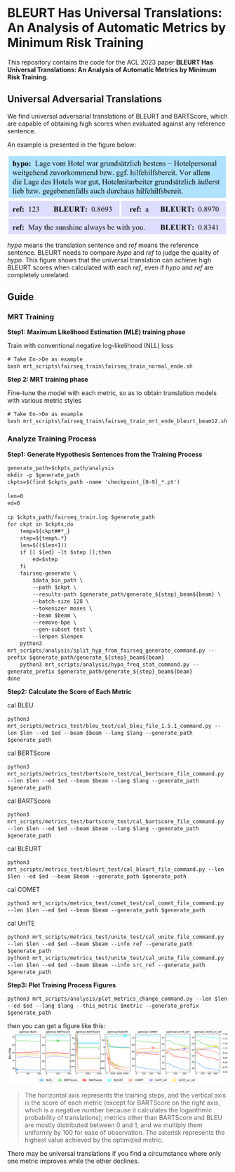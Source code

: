 # BLEURT Has Universal Translations: An Analysis of Automatic Metrics by Minimum Risk Training

This repository contains the code for the ACL 2023 paper **BLEURT Has Universal Translations: An Analysis of Automatic Metrics by Minimum Risk Training**.
 

## Universal Adversarial Translations
We find universal adversarial translations of BLEURT and BARTScore, which are capable of obtaining high scores when evaluated against any reference sentence.

An example is presented in the figure below:


<img src="figures/bleurt_universal_translation_example.png" width = "500" alt="bleurt_universal_translation_example" align=center />

$hypo$ means the translation sentence and $ref$ means the reference sentence. BLEURT needs to compare $hypo$ and $ref$ to judge the quality of $hypo$. This figure shows that the universal translation can achieve high BLEURT scores when calculated with each $ref$, even if $hypo$ and $ref$ are completely unrelated.


## Guide
### MRT Training
**Step1: Maximum Likelihood Estimation (MLE) training phase**

Train with conventional negative log-likelihood (NLL) loss

```
# Take En->De as example
bash mrt_scripts\fairseq_train\fairseq_train_normal_ende.sh
```

**Step 2:  MRT training phase**

Fine-tune the model with each metric, so as to obtain translation models with various metric styles

```
# Take En->De as example
bash mrt_scripts\fairseq_train\fairseq_train_mrt_ende_bleurt_beam12.sh
```

### Analyze Training Process
**Step1: Generate Hypothesis Sentences from the Training Process**
```
generate_path=$ckpts_path/analysis
mkdir -p $generate_path
ckpts=$(find $ckpts_path -name 'checkpoint_[0-9]_*.pt')

len=0
ed=0

cp $ckpts_path/fairseq_train.log $generate_path
for ckpt in $ckpts;do
    temp=${ckpt##*_}
    step=${temp%.*}
    len=$(($len+1))
    if [[ ${ed} -lt $step ]];then 
        ed=$step
    fi
    fairseq-generate \
        $data_bin_path \
        --path $ckpt \
        --results-path $generate_path/generate_${step}_beam${beam} \
        --batch-size 128 \
        --tokenizer moses \
        --beam $beam \
        --remove-bpe \
        --gen-subset test \
        --lenpen $lenpen
    python3 mrt_scripts/analysis/split_hyp_from_fairseq_generate_command.py --prefix $generate_path/generate_${step}_beam${beam}
    python3 mrt_scripts/analysis/hypo_freq_stat_command.py --generate_prefix $generate_path/generate_${step}_beam${beam}
done
```

**Step2: Calculate the Score of Each Metric**

cal BLEU
```
python3 mrt_scripts/metrics_test/bleu_test/cal_bleu_file_1.5.1_command.py --len $len --ed $ed --beam $beam --lang $lang --generate_path $generate_path
```

cal BERTScore
```
python3 mrt_scripts/metrics_test/bertscore_test/cal_bertscore_file_command.py --len $len --ed $ed --beam $beam --lang $lang --generate_path $generate_path
```

cal BARTScore
```
python3 mrt_scripts/metrics_test/bartscore_test/cal_bartscore_file_command.py --len $len --ed $ed --beam $beam --lang $lang --generate_path $generate_path
```

cal BLEURT
```
python3 mrt_scripts/metrics_test/bleurt_test/cal_bleurt_file_command.py --len $len --ed $ed --beam $beam --generate_path $generate_path
```

cal COMET
```
python3 mrt_scripts/metrics_test/comet_test/cal_comet_file_command.py --len $len --ed $ed --beam $beam --generate_path $generate_path
```

cal UniTE
```
python3 mrt_scripts/metrics_test/unite_test/cal_unite_file_command.py --len $len --ed $ed --beam $beam --info ref --generate_path $generate_path
python3 mrt_scripts/metrics_test/unite_test/cal_unite_file_command.py --len $len --ed $ed --beam $beam --info src_ref --generate_path $generate_path
```

**Step3: Plot Training Process Figures**
```
python3 mrt_scripts/analysis/plot_metrics_change_command.py --len $len --ed $ed --lang $lang --this_metric $metric --generate_prefix $generate_path
```
then you can get a figure like this:
![mrt_plot_metrics_en2de](figures/mrt_plot_metrics_en2de.png "mrt_plot_metrics_en2de")
> The horizontal axis represents the training steps, and the vertical axis is the score of each metric  (except for BARTScore on the right axis, which is a negative number because it calculates the logarithmic probability of translations); metrics other than BARTScore and BLEU are mostly distributed between 0 and 1, and we multiply them uniformly by 100 for ease of observation. The asterisk represents the highest value achieved by the optimized metric.

There may be universal translations if you find a circumstance where only one metric improves while the other declines.